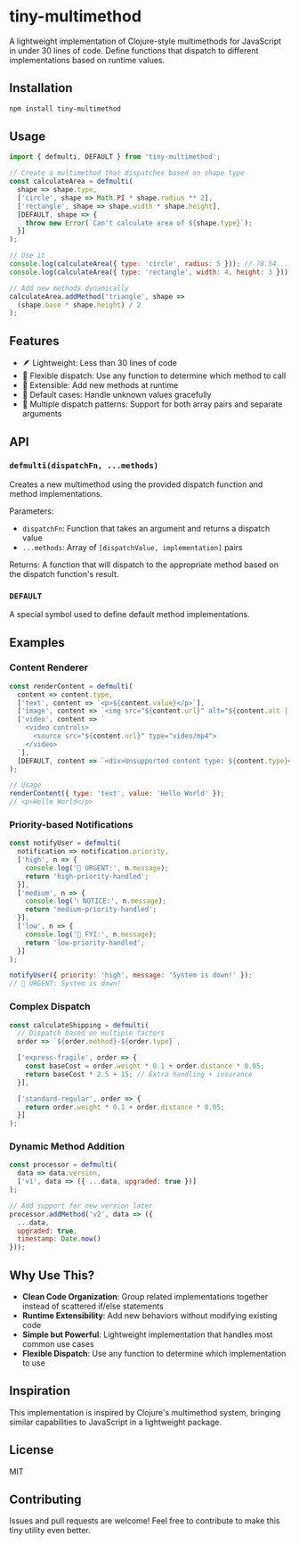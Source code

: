 # tiny-multimethod

A lightweight implementation of Clojure-style multimethods for JavaScript in under 30 lines of code. Define functions that dispatch to different implementations based on runtime values.

## Installation

```bash
npm install tiny-multimethod
```

## Usage

```javascript
import { defmulti, DEFAULT } from 'tiny-multimethod';

// Create a multimethod that dispatches based on shape type
const calculateArea = defmulti(
  shape => shape.type,
  ['circle', shape => Math.PI * shape.radius ** 2],
  ['rectangle', shape => shape.width * shape.height],
  [DEFAULT, shape => {
    throw new Error(`Can't calculate area of ${shape.type}`);
  }]
);

// Use it
console.log(calculateArea({ type: 'circle', radius: 5 })); // 78.54...
console.log(calculateArea({ type: 'rectangle', width: 4, height: 3 })); // 12

// Add new methods dynamically
calculateArea.addMethod('triangle', shape =>
  (shape.base * shape.height) / 2
);
```

## Features

- 🪶 Lightweight: Less than 30 lines of code
- 🎯 Flexible dispatch: Use any function to determine which method to call
- 🔌 Extensible: Add new methods at runtime
- 🛟 Default cases: Handle unknown values gracefully
- 🧩 Multiple dispatch patterns: Support for both array pairs and separate arguments

## API

### `defmulti(dispatchFn, ...methods)`

Creates a new multimethod using the provided dispatch function and method implementations.

Parameters:
- `dispatchFn`: Function that takes an argument and returns a dispatch value
- `...methods`: Array of `[dispatchValue, implementation]` pairs

Returns: A function that will dispatch to the appropriate method based on the dispatch function's result.

### `DEFAULT`

A special symbol used to define default method implementations.

## Examples

### Content Renderer

```javascript
const renderContent = defmulti(
  content => content.type,
  ['text', content => `<p>${content.value}</p>`],
  ['image', content => `<img src="${content.url}" alt="${content.alt || ''}">`],
  ['video', content => `
    <video controls>
      <source src="${content.url}" type="video/mp4">
    </video>
  `],
  [DEFAULT, content => `<div>Unsupported content type: ${content.type}</div>`]
);

// Usage
renderContent({ type: 'text', value: 'Hello World' });
// <p>Hello World</p>
```

### Priority-based Notifications

```javascript
const notifyUser = defmulti(
  notification => notification.priority,
  ['high', n => {
    console.log('🚨 URGENT:', n.message);
    return 'high-priority-handled';
  }],
  ['medium', n => {
    console.log('ℹ️ NOTICE:', n.message);
    return 'medium-priority-handled';
  }],
  ['low', n => {
    console.log('📝 FYI:', n.message);
    return 'low-priority-handled';
  }]
);

notifyUser({ priority: 'high', message: 'System is down!' });
// 🚨 URGENT: System is down!
```

### Complex Dispatch

```javascript
const calculateShipping = defmulti(
  // Dispatch based on multiple factors
  order => `${order.method}-${order.type}`,

  ['express-fragile', order => {
    const baseCost = order.weight * 0.1 + order.distance * 0.05;
    return baseCost * 2.5 + 15; // Extra handling + insurance
  }],

  ['standard-regular', order => {
    return order.weight * 0.1 + order.distance * 0.05;
  }]
);
```

### Dynamic Method Addition

```javascript
const processor = defmulti(
  data => data.version,
  ['v1', data => ({ ...data, upgraded: true })]
);

// Add support for new version later
processor.addMethod('v2', data => ({
  ...data,
  upgraded: true,
  timestamp: Date.now()
}));
```

## Why Use This?

- **Clean Code Organization**: Group related implementations together instead of scattered if/else statements
- **Runtime Extensibility**: Add new behaviors without modifying existing code
- **Simple but Powerful**: Lightweight implementation that handles most common use cases
- **Flexible Dispatch**: Use any function to determine which implementation to use

## Inspiration

This implementation is inspired by Clojure's multimethod system, bringing similar capabilities to JavaScript in a lightweight package.

## License

MIT

## Contributing

Issues and pull requests are welcome! Feel free to contribute to make this tiny utility even better.
